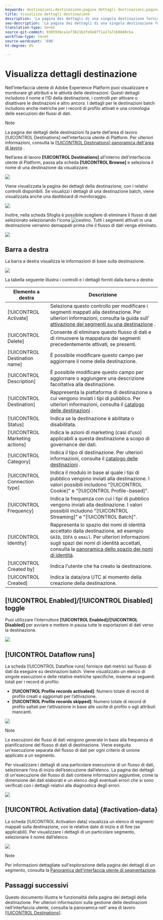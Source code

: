 ```yaml
---
keywords: destinazioni;destinazione;pagina dettagli destinazioni;pagina dettagli destinazioni
title: Visualizza dettagli destinazione
description: 'La pagina dei dettagli di una singola destinazione fornisce una panoramica dei dettagli della destinazione, ad esempio il nome della destinazione, l’ID, i segmenti mappati alla destinazione, e controlla l’attivazione e l’abilitazione e la disattivazione del flusso di dati. '
seo-description: 'La pagina dei dettagli di una singola destinazione fornisce una panoramica dei dettagli della destinazione, ad esempio il nome della destinazione, l’ID, i segmenti mappati alla destinazione, e controlla l’attivazione e l’abilitazione e la disattivazione del flusso di dati. '
translation-type: tm+mt
source-git-commit: 9305936ca1e73821b2fe948ff1a17a7168840cba
workflow-type: tm+mt
source-wordcount: '696'
ht-degree: 0%

---
```



# Visualizza dettagli destinazione

Nell’interfaccia utente di Adobe Experience Platform puoi visualizzare e monitorare gli attributi e le attività delle destinazioni. Questi dettagli includono il nome e l’ID della destinazione, i controlli per attivare o disattivare le destinazioni e altro ancora. I dettagli per le destinazioni batch includono anche metriche per i record di profilo attivati e una cronologia delle esecuzioni dei flussi di dati.

>[!NOTE]
>
>La pagina dei dettagli delle destinazioni fa parte dell’area di lavoro [!UICONTROL Destinations] nell’interfaccia utente di Platform. Per ulteriori informazioni, consulta la [[!UICONTROL Destinations] panoramica dell&#39;area di lavoro](./destinations-workspace.md) .

Nell’area di lavoro **[!UICONTROL Destinations]** all’interno dell’interfaccia utente di Platform, passa alla scheda **[!UICONTROL Browse]** e seleziona il nome di una destinazione da visualizzare.

![](../assets/ui/details-page/select-destination.png)

Viene visualizzata la pagina dei dettagli della destinazione, con i relativi controlli disponibili. Se visualizzi i dettagli di una destinazione batch, viene visualizzata anche una dashboard di monitoraggio.

![](../assets/ui/details-page/details.png)

Inoltre, nella scheda Sfoglia è possibile scegliere di eliminare il flusso di dati selezionato selezionando l&#39;icona ![cestino](../assets/ui/details-page/trash-icon.png). Tutti i segmenti attivati in una destinazione verranno demappati prima che il flusso di dati venga eliminato.

![](../assets/ui/details-page/delete-flow.png)

## Barra a destra

La barra a destra visualizza le informazioni di base sulla destinazione.

![](../assets/ui/details-page/right-rail.png)

La tabella seguente illustra i controlli e i dettagli forniti dalla barra a destra:

| Elemento a destra | Descrizione |
| --- | --- |
| [!UICONTROL Activate] | Seleziona questo controllo per modificare i segmenti mappati alla destinazione. Per ulteriori informazioni, consulta la guida sull’ [attivazione dei segmenti su una destinazione](./activate-destinations.md) . |
| [!UICONTROL Delete] | Consente di eliminare questo flusso di dati e di rimuovere la mappatura dei segmenti precedentemente attivati, se presenti. |
| [!UICONTROL Destination name] | È possibile modificare questo campo per aggiornare il nome della destinazione. |
| [!UICONTROL Description] | È possibile modificare questo campo per aggiornare o aggiungere una descrizione facoltativa alla destinazione. |
| [!UICONTROL Destination] | Rappresenta la piattaforma di destinazione a cui vengono inviati i tipi di pubblico. Per ulteriori informazioni, consulta il [catalogo delle destinazioni](../catalog/overview.md) . |
| [!UICONTROL Status] | Indica se la destinazione è abilitata o disabilitata. |
| [!UICONTROL Marketing actions] | Indica le azioni di marketing (casi d’uso) applicabili a questa destinazione a scopo di governance dei dati. |
| [!UICONTROL Category] | Indica il tipo di destinazione. Per ulteriori informazioni, consulta il [catalogo delle destinazioni](../catalog/overview.md) . |
| [!UICONTROL Connection type] | Indica il modulo in base al quale i tipi di pubblico vengono inviati alla destinazione. I valori possibili includono &quot;[!UICONTROL Cookie]&quot; e &quot;[!UICONTROL Profile-based]&quot;. |
| [!UICONTROL Frequency] | Indica la frequenza con cui i tipi di pubblico vengono inviati alla destinazione. I valori possibili includono &quot;[!UICONTROL Streaming]&quot; e &quot;[!UICONTROL Batch]&quot;. |
| [!UICONTROL Identity] | Rappresenta lo spazio dei nomi di identità accettato dalla destinazione, ad esempio `GAID`, `IDFA` o `email`. Per ulteriori informazioni sugli spazi dei nomi di identità accettati, consulta la [panoramica dello spazio dei nomi di identità](../../identity-service/namespaces.md). |
| [!UICONTROL Created by] | Indica l&#39;utente che ha creato la destinazione. |
| [!UICONTROL Created] | Indica la data/ora UTC al momento della creazione della destinazione. |

## [!UICONTROL Enabled]/[!UICONTROL Disabled] toggle

Puoi utilizzare l’interruttore **[!UICONTROL Enabled]/[!UICONTROL Disabled]** per avviare e mettere in pausa tutte le esportazioni di dati verso la destinazione.

![](../assets/ui/details-page/enable-disable.png)

## [!UICONTROL Dataflow runs]

La scheda [!UICONTROL Dataflow runs] fornisce dati metrici sul flusso di dati da eseguire su destinazioni batch. Viene visualizzato un elenco di singole esecuzioni e delle relative metriche specifiche, insieme ai seguenti totali per i record di profilo:

* **[!UICONTROL Profile records activated]**: Numero totale di record di profilo creati o aggiornati per l’attivazione.
* **[!UICONTROL Profile records skipped]**: Numero totale di record di profilo saltati per l’attivazione in base alle uscite di profilo o agli attributi mancanti.

![](../assets/ui/details-page/dataflow-runs.png)

>[!NOTE]
>
>Le esecuzioni dei flussi di dati vengono generate in base alla frequenza di pianificazione del flusso di dati di destinazione. Viene eseguita un&#39;esecuzione separata del flusso di dati per ogni criterio di unione applicato a un segmento.

Per visualizzare i dettagli di una particolare esecuzione di un flusso di dati, selezionare l’ora di inizio dell’esecuzione dall’elenco. La pagina dei dettagli di un&#39;esecuzione del flusso di dati contiene informazioni aggiuntive, come la dimensione dei dati elaborati e un elenco degli eventuali errori che si sono verificati con i dettagli relativi alla diagnostica degli errori.

![](../assets/ui/details-page/dataflow.png)

## [!UICONTROL Activation data] {#activation-data}

La scheda [!UICONTROL Activation data] visualizza un elenco di segmenti mappati sulla destinazione, con le relative date di inizio e di fine (se applicabili). Per visualizzare i dettagli di un particolare segmento, selezionane il nome dall’elenco.

![](../assets/ui/details-page/activation-data.png)

>[!NOTE]
>
>Per informazioni dettagliate sull&#39;esplorazione della pagina dei dettagli di un segmento, consulta la [Panoramica dell&#39;interfaccia utente di segmentazione](../../segmentation/ui/overview.md#segment-details).

## Passaggi successivi

Questo documento illustra le funzionalità della pagina dei dettagli della destinazione. Per ulteriori informazioni sulla gestione delle destinazioni nell&#39;interfaccia utente, consulta la panoramica nell&#39; area di lavoro [[!UICONTROL Destinations]](./destinations-workspace.md).